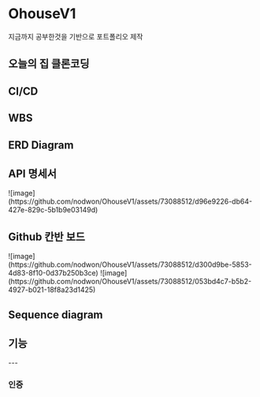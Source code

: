 # OhouseV1
지금까지 공부한것을 기반으로 포트폴리오 제작
<h2>오늘의 집 클론코딩 </h2>

<h2>CI/CD</h2>

<h2>WBS</h2>

<h2>ERD Diagram</h2>

<h2>API 명세서</h2>
![image](https://github.com/nodwon/OhouseV1/assets/73088512/d96e9226-db64-427e-829c-5b1b9e03149d)

<h2>Github 칸반 보드</h2>
![image](https://github.com/nodwon/OhouseV1/assets/73088512/d300d9be-5853-4d83-8f10-0d37b250b3ce)
![image](https://github.com/nodwon/OhouseV1/assets/73088512/053bd4c7-b5b2-4927-b021-18f8a23d1425)

<h2>Sequence diagram</h2>

<h2>기능</h2>
---
<h3>인증</h3>




